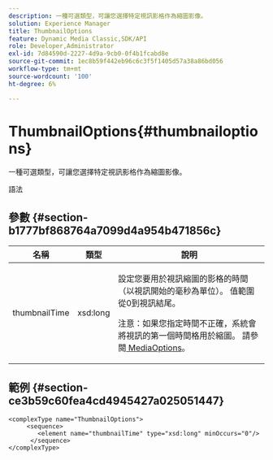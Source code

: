 ```yaml
---
description: 一種可選類型，可讓您選擇特定視訊影格作為縮圖影像。
solution: Experience Manager
title: ThumbnailOptions
feature: Dynamic Media Classic,SDK/API
role: Developer,Administrator
exl-id: 7d84590d-2227-4d9a-9cb0-0f4b1fcabd8e
source-git-commit: 1ec8b59f442eb96c6c3f5f1405d57a38a86bd056
workflow-type: tm+mt
source-wordcount: '100'
ht-degree: 6%

---
```


# ThumbnailOptions{#thumbnailoptions}

一種可選類型，可讓您選擇特定視訊影格作為縮圖影像。

語法

## 參數 {#section-b1777bf868764a7099d4a954b471856c}

<table id="table_C71FD0C995D94CE18994CDA2DC3460DF"> 
 <thead> 
  <tr> 
   <th colname="col1" class="entry"> 名稱 </th> 
   <th colname="col2" class="entry"> 類型 </th> 
   <th colname="col3" class="entry"> 說明 </th> 
  </tr> 
 </thead>
 <tbody> 
  <tr> 
   <td colname="col1"> <span class="codeph"> <span class="varname"> thumbnailTime</span> </span> </td> 
   <td colname="col2"> <span class="codeph"> xsd:long</span> </td> 
   <td colname="col3"> <p>設定您要用於視訊縮圖的影格的時間（以視訊開始的毫秒為單位）。 值範圍從0到視訊結尾。 <p>注意：如果您指定時間不正確，系統會將視訊的第一個時間格用於縮圖。 請參閱<a href="../../types/c-data-types/r-media-options.md#reference-18618fc6803a4b6e994bbb48eba93b5b" format="dita" scope="local"> MediaOptions</a>。 </p></p> </td> 
  </tr> 
 </tbody> 
</table>

## 範例 {#section-ce3b59c60fea4cd4945427a025051447}

```
<complexType name="ThumbnailOptions">
     <sequence>
        <element name="thumbnailTime" type="xsd:long" minOccurs="0"/>
      </sequence>
</complexType>
```
